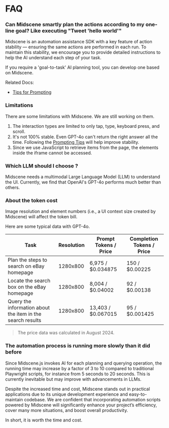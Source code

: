 # FAQ

### Can Midscene smartly plan the actions according to my one-line goal? Like executing "Tweet 'hello world'"

Midscene is an automation assistance SDK with a key feature of action stability — ensuring the same actions are performed in each run. To maintain this stability, we encourage you to provide detailed instructions to help the AI understand each step of your task.

If you require a 'goal-to-task' AI planning tool, you can develop one based on Midscene.

Related Docs:
* [Tips for Prompting](./prompting-tips.html)

### Limitations

There are some limitations with Midscene. We are still working on them.

1. The interaction types are limited to only tap, type, keyboard press, and scroll.
2. It's not 100% stable. Even GPT-4o can't return the right answer all the time. Following the [Prompting Tips](./prompting-tips) will help improve stability.
3. Since we use JavaScript to retrieve items from the page, the elements inside the iframe cannot be accessed.

### Which LLM should I choose ?

Midscene needs a multimodal Large Language Model (LLM) to understand the UI. Currently, we find that OpenAI's  GPT-4o performs much better than others.

### About the token cost

Image resolution and element numbers (i.e., a UI context size created by Midscene) will affect the token bill.

Here are some typical data with GPT-4o.

|Task | Resolution | Prompt Tokens / Price | Completion Tokens / Price |
|-----|------------|--------------|---------------|
|Plan the steps to search on eBay homepage| 1280x800 | 6,975 / $0.034875 |150 / $0.00225|
|Locate the search box on the eBay homepage| 1280x800 | 8,004 / $0.04002 | 92 / $0.00138|
|Query the information about the item in the search results| 1280x800 | 13,403 / $0.067015 | 95 / $0.001425|

> The price data was calculated in August 2024.

### The automation process is running more slowly than it did before

Since Midscene.js invokes AI for each planning and querying operation, the running time may increase by a factor of 3 to 10 compared to traditional Playwright scripts, for instance from 5 seconds to 20 seconds. This is currently inevitable but may improve with advancements in LLMs.

Despite the increased time and cost, Midscene stands out in practical applications due to its unique development experience and easy-to-maintain codebase. We are confident that incorporating automation scripts powered by Midscene will significantly enhance your project’s efficiency, cover many more situations, and boost overall productivity.

In short, it is worth the time and cost.
